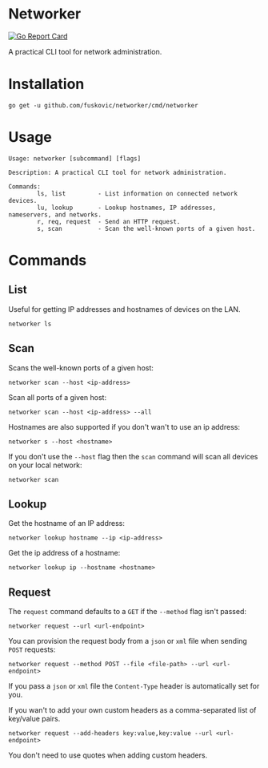 # Networker

[![Go Report Card](https://goreportcard.com/badge/github.com/fuskovic/networker)](https://goreportcard.com/report/github.com/fuskovic/networker)

A practical CLI tool for network administration.

# Installation

    go get -u github.com/fuskovic/networker/cmd/networker

# Usage 

    Usage: networker [subcommand] [flags]

    Description: A practical CLI tool for network administration.

    Commands:
            ls, list         - List information on connected network devices.
            lu, lookup       - Lookup hostnames, IP addresses, nameservers, and networks.
            r, req, request  - Send an HTTP request.
            s, scan          - Scan the well-known ports of a given host.

# Commands

## List

Useful for getting IP addresses and hostnames of devices on the LAN.

    networker ls

## Scan

Scans the well-known ports of a given host:

    networker scan --host <ip-address>

Scan all ports of a given host:

    networker scan --host <ip-address> --all

Hostnames are also supported if you don't wan't to use an ip address:

    networker s --host <hostname>

If you don't use the `--host` flag then the `scan` command will scan all devices on your local network:

    networker scan


## Lookup

Get the hostname of an IP address:

    networker lookup hostname --ip <ip-address>


Get the ip address of a hostname:

    networker lookup ip --hostname <hostname>



## Request

The `request` command defaults to a `GET` if the `--method` flag isn't passed:

    networker request --url <url-endpoint>

You can provision the request body from a `json` or `xml` file when sending `POST` requests:

    networker request --method POST --file <file-path> --url <url-endpoint>

If you pass a `json` or `xml` file the `Content-Type` header is automatically set for you.

If you wan't to add your own custom headers as a comma-separated list of key/value pairs.

    networker request --add-headers key:value,key:value --url <url-endpoint>

You don't need to use quotes when adding custom headers.

